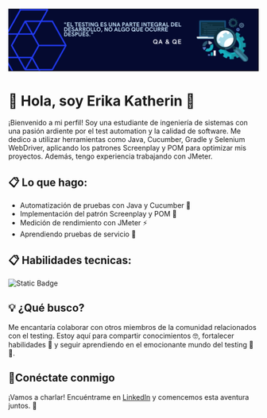 ![Banner](https://github.com/ErikaKath/ErikaKath/blob/main/banner.png)

# 👋 Hola, soy Erika Katherin 🚀

¡Bienvenido a mi perfil! Soy una estudiante de ingeniería de sistemas con una pasión ardiente por el test automation y la calidad de software. Me dedico a utilizar herramientas como Java, Cucumber, Gradle y Selenium WebDriver, aplicando los patrones Screenplay y POM para optimizar mis proyectos. Además, tengo experiencia trabajando con JMeter.

## 📋 Lo que hago:

- Automatización de pruebas con Java y Cucumber 🤖
- Implementación del patrón Screenplay y POM 📝
- Medición de rendimiento con JMeter ⚡
- Aprendiendo pruebas de servicio 📡

## 📋 Habilidades tecnicas:
![Static Badge](https://img.shields.io/badge/automation-path?style=plastic&logo=selenium)



## 💡 ¿Qué busco?

Me encantaría colaborar con otros miembros de la comunidad relacionados con el testing. Estoy aquí para compartir conocimientos 🤓, fortalecer habilidades 🧠 y seguir aprendiendo en el emocionante mundo del testing 🤩😀.

## 💬Conéctate conmigo

¡Vamos a charlar! Encuéntrame en [LinkedIn](www.linkedin.com/in/erika-katherin-ekop-testing) y comencemos esta aventura juntos. 🌟

